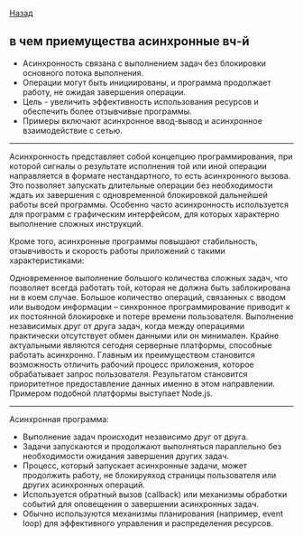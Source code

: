 [Назад](/L1/L1_.md)

## в чем приемущества асинхронные вч-й

- Асинхронность связана с выполнением задач без блокировки основного потока выполнения.
- Операции могут быть инициированы, и программа продолжает работу, не ожидая завершения операции.
- Цель - увеличить эффективность использования ресурсов и обеспечить более отзывчивые программы.
- Примеры включают асинхронное ввод-вывод и асинхронное взаимодействие с сетью.

----------------------------------------------------------------

Асинхронность представляет собой концепцию программирования, при которой сигналы о результате исполнения той или иной операции направляется в формате нестандартного, то есть асинхронного вызова. Это позволяет запускать длительные операции без необходимости ждать их завершения с одновременной блокировкой дальнейшей работы всей программы. Особенно часто асинхронность используется для программ с графическим интерфейсом, для которых характерно выполнение сложных инструкций.

Кроме того, асинхронные программы повышают стабильность, отзывчивость и скорость работы приложений с такими характеристиками:

Одновременное выполнение большого количества сложных задач, что позволяет всегда работать той, которая не должна быть заблокирована ни в коем случае.
Большое количество операций, связанных с вводом или выводом информации – синхронное программирование приводит к их постоянной блокировке и потере времени пользователя.
Выполнение независимых друг от друга задач, когда между операциями практически отсутствует обмен данными или он минимален.
Крайне актуальными являются сегодня серверные платформы, способные работать асинхронно. Главным их преимуществом становится возможность отличить рабочий процесс приложения, которое обрабатывает запрос пользователя. Результатом становится приоритетное предоставление данных именно в этом направлении. Примером подобной платформы выступает Node.js.

----------------------------------------------------------------

Асинхронная программа:

- Выполнение задач происходит независимо друг от друга.
- Задачи запускаются и продолжают выполняться параллельно без необходимости ожидания завершения других задач.
- Процесс, который запускает асинхронные задачи, может продолжить работу, не блокируяход страницы пользователя или других асинхронных операций.
- Используется обратный вызов (callback) или механизмы обработки событий для оповещения о завершении асинхронных задач.
- Обычно используются механизмы планирования (например, event loop) для эффективного управления и распределения ресурсов.
